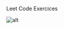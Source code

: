 Leet Code Exercices

![alt](https://imgs.search.brave.com/grN_NOtWgEBij3AS6X7dV_2lyUZiJUi3eVUAK7ZVm_4/rs:fit:400:225:1/g:ce/aHR0cHM6Ly90c2Uz/Lm1tLmJpbmcubmV0/L3RoP2lkPU9JUC5t/RGJWaENoZFBMMHZM/cmxPZHFHaUF3QUFB/QSZwaWQ9QXBp)
